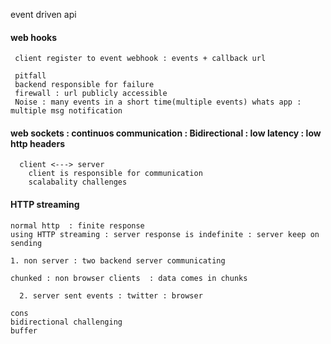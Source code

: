 
event driven api
#### web hooks

	 client register to event webhook : events + callback url
	
	 pitfall
	 backend responsible for failure
	 firewall : url publicly accessible
	 Noise : many events in a short time(multiple events) whats app : multiple msg notification

#### web sockets : continuos communication : Bidirectional : low latency : low http headers

      client <---> server
	    client is responsible for communication
	    scalabality challenges
	
#### HTTP streaming 

	normal http  : finite response
	using HTTP streaming : server response is indefinite : server keep on sending
	
    1. non server : two backend server communicating

  	chunked : non browser clients  : data comes in chunks

	  2. server sent events : twitter : browser
  	
  	cons
  	bidirectional challenging
  	buffer 
